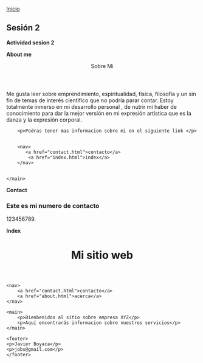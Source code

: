 <!-- No borrar o modificar -->
[Inicio](./index.md)

## Sesión 2


<!-- Su documentación aquí -->

**Actividad sesion 2**

**About me**
<!DOCTYPE html>
<html lang="en">
<head>
    <meta charset="UTF-8">
    <meta name="viewport" content="width=device-width, initial-scale=1.0">
    <title>Document</title>
</head>
<body>
    <header>Sobre Mi</header>
    <main>
        <p>Me gusta leer sobre emprendimiento, espiritualidad, física, filosofía 
            y un sin fin de temas de interés científico que no podría parar contar. Estoy totalmente inmerso en mi desarrollo personal
        , de nutrir mi haber de conocimiento para dar la mejor versión 
        en mi expresión artística que es la danza y la expresión corporal.</p>

        <p>Podras tener mas informacion sobre mi en el siguiente link </p>
        

        <nav>
           <a href="contact.html">contacto</a>
            <a href="index.html">index</a>
        </nav>
        

    </main>
</body>
</html>

**Contact**

<!DOCTYPE html>
<html lang="en">
<head>
    <meta charset="UTF-8">
    <meta name="viewport" content="width=device-width, initial-scale=1.0">
    <title>Document</title>
</head>
<body>
    <aside>
        <h3>Este es mi numero de contacto</h3>
        <p>123456789.</p>
      </aside>
    
</body>
</html>

**Index**

<!DOCTYPE html>
<html lang="en">

<head>
    <title>Mi primer sitio web</title>
    <meta charset="UTF-8">
    <meta name="viewport" content="width=device-width, initial-scale=1.0">
    <title>Document</title>
</head>

<body>
    <header>
        <h1>Mi sitio web</h1>
    </header>

    <nav>
        <a href="contact.html">contacto</a>
        <a href="about.html">acerca</a>
    </nav>

    <main>
        <p>Bienbenidos al sitio sobre empresa XYZ</p>
        <p>Aquí encontrarás informacion sobre nuestros servicios</p>
    </main>

    <footer>
    <p>Javier Boyaca</p>
    <p>jobs@gmail.com</p>
    </footer>
    


</body>

</html>








